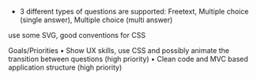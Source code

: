 
- 3 different types of questions are supported: Freetext, Multiple choice (single answer), Multiple
choice (multi answer)

use some SVG, good conventions for CSS

Goals/Priorities
• Show UX skills, use CSS and possibly animate the transition between questions (high priority)
• Clean code and MVC based application structure (high priority)
